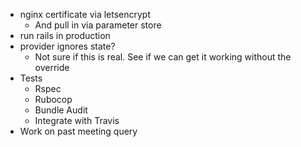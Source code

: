 * nginx certificate via letsencrypt
  * And pull in via parameter store
* run rails in production
* provider ignores state?
  * Not sure if this is real. See if we can get it working without the override
* Tests
  * Rspec
  * Rubocop
  * Bundle Audit
  * Integrate with Travis
* Work on past meeting query
